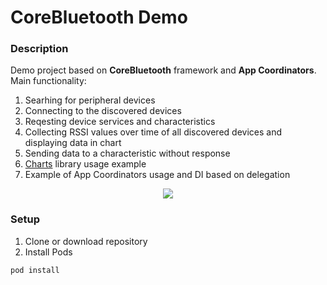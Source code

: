 # CoreBluetooth Demo

### Description

Demo project based on **CoreBluetooth** framework and **App Coordinators**. Main functionality:
1. Searhing for peripheral devices
2. Connecting to the discovered devices
3. Reqesting device services and characteristics
4. Collecting RSSI values over time of all discovered devices and displaying data in chart
5. Sending data to a characteristic without response
6. [Charts](https://github.com/danielgindi/Charts) library usage example
7. Example of App Coordinators usage and DI based on delegation

<div style="text-align:center"><img  src ="https://github.com/davigr/BLEDemo/blob/master/demo-screen-recording.gif"></div>

### Setup

1. Clone or download repository
2. Install Pods

```
pod install
```
